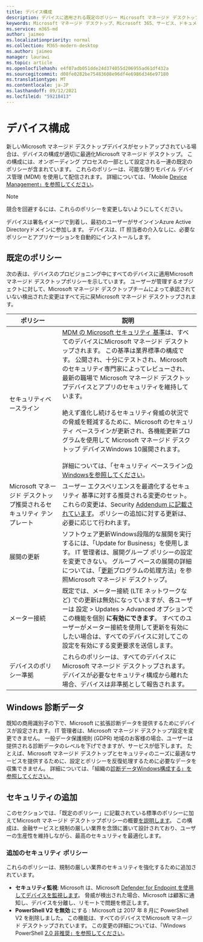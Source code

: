 ```yaml
---
title: デバイス構成
description: デバイスに適用される既定のポリシー Microsoft マネージド デスクトップします。
keywords: Microsoft マネージド デスクトップ、Microsoft 365、サービス、ドキュメント
ms.service: m365-md
author: jaimeo
ms.localizationpriority: normal
ms.collection: M365-modern-desktop
ms.author: jaimeo
manager: laurawi
ms.topic: article
ms.openlocfilehash: e4f07adb051dde24d374055d206955ad61df432a
ms.sourcegitcommit: d08fe0282be75483608e96df4e6986d346e97180
ms.translationtype: MT
ms.contentlocale: ja-JP
ms.lasthandoff: 09/12/2021
ms.locfileid: "59218413"
---
```

# <a name="device-configuration"></a>デバイス構成


<!--This topic is the target for a "Learn more" link in the Enterprise Agreement (aka.ms/dev-config); do not delete.-->

<!-- Device configuration and Security Addendum-->

新しいMicrosoft マネージド デスクトップデバイスがセットアップされている場合は、デバイスの構成が適切に最適化Microsoft マネージド デスクトップ。 この構成には、オンボーディング プロセスの一部として設定される一連の既定のポリシーが含まれています。 これらのポリシーは、可能な限りモバイル デバイス管理 (MDM) を使用して配信されます。 詳細については、「Mobile [Device Management」を参照してください](/windows/client-management/mdm/)。 

>[!NOTE]
>競合を回避するには、これらのポリシーを変更しないようにしてください。

デバイスは署名イメージで到着し、最初のユーザーがサインインAzure Active Directoryドメインに参加します。 デバイスは、IT 担当者の介入なしに、必要なポリシーとアプリケーションを自動的にインストールします。

## <a name="default-policies"></a>既定のポリシー

次の表は、デバイスのプロビジョニング中にすべてのデバイスに適用Microsoft マネージド デスクトップポリシーを示しています。 ユーザーが管理するオブジェクトに対して、Microsoft マネージド デスクトップチームによって承認されていない検出された変更はすべて元に戻Microsoft マネージド デスクトップされます。

ポリシー | 説明
--- | ---
セキュリティベースライン | [MDM の Microsoft セキュリティ 基準](/windows/device-security/windows-security-baselines)は、すべてのデバイスにMicrosoft マネージド デスクトップされます。 この基準は業界標準の構成です。 公開され、十分にテストされ、Microsoft のセキュリティ専門家によってレビューされ、最新の職場で Microsoft マネージド デスクトップデバイスとアプリのセキュリティを維持しています。 <br><br>絶えず進化し続けるセキュリティ脅威の状況での脅威を軽減するために、Microsoft のセキュリティ ベースラインが更新され、各機能更新プログラムを使用して Microsoft マネージド デスクトップ デバイスWindows 10展開されます。<br><br>詳細については、「セキュリティ ベースライン[のWindowsを参照してください](/windows/security/threat-protection/windows-security-baselines)。
Microsoft マネージド デスクトップ推奨されるセキュリティ テンプレート | ユーザー エクスペリエンスを最適化するセキュリティ 基準に対する推奨される変更のセット。  これらの変更は、Security [Addendum に記載されています](#security-addendum)。 ポリシーの追加に対する更新は、必要に応じて行われます。  
展開の更新 | ソフトウェア更新Windows段階的な展開を実行するには、「Update for Business」を使用します。 IT 管理者は、展開グループ ポリシーの設定を変更できない。 グループ ベースの展開の詳細については、「[更新](updates.md)プログラムの処理方法」を参照Microsoft マネージド デスクトップ。
メーター接続 | 既定では、メーター接続 (LTE ネットワークなど) での更新は無効になっていますが、各ユーザーは 設定 > Updates > Advanced オプションでこの機能を個別 **に有効にできます**。 すべてのユーザーがメーター接続を使用して更新を有効にしたい場合は[](../working-with-managed-desktop/admin-support.md)、すべてのデバイスに対してこの設定を有効にする変更要求を送信します。
| デバイスのポリシー準拠 | これらのポリシーは、すべてのデバイスにMicrosoft マネージド デスクトップされます。 デバイスが必要なセキュリティ構成から離れた場合、デバイスは非準拠として報告されます。

## <a name="windows-diagnostic-data"></a>Windows 診断データ

 既知の商用識別子の下で、Microsoft に拡張診断データを提供するためにデバイスが設定されます。 IT 管理者は、Microsoft マネージド デスクトップ設定を変更できません。 一般データ保護規則 (GDPR) 地域のお客様の場合、ユーザーは提供される診断データのレベルを下げできますが、サービスが低下します。 たとえば、Microsoft マネージド デスクトップとセキュリティのニーズに最適なサービスを提供するために、設定とポリシーを反復処理するために必要なデータを収集できません。 詳細については、「組織の[診断データWindows構成する」を参照してください。](/windows/privacy/configure-windows-diagnostic-data-in-your-organization#enhanced-level)

## <a name="security-addendum"></a>セキュリティの追加

 このセクションでは、「既定のポリシー」に記載されている標準のポリシーに加えてMicrosoft マネージド デスクトップポリシーの概要[を説明します](#default-policies)。 この構成は、金融サービスと規制の厳しい業界を念頭に置いて設計されており、ユーザーの生産性を維持しながら、最高のセキュリティを最適化します。

 ### <a name="additional-security-policies"></a>追加のセキュリティ ポリシー

 これらのポリシーは、規制の厳しい業界のセキュリティを強化するために追加されています。 
 - **セキュリティ監視**: Microsoft は、Microsoft [Defender for Endpoint を使用してデバイスを監視します](/windows/security/threat-protection/windows-defender-atp/windows-defender-advanced-threat-protection)。 脅威が検出された場合、Microsoft は顧客に通知し、デバイスを分離し、リモートで問題を修正します。 
 - **PowerShell V2 を無効** にする : Microsoft は 2017 年 8 月に PowerShell V2 を削除しました。 この機能は、すべてのデバイスでMicrosoft マネージド デスクトップされています。 この変更の詳細については、「Windows PowerShell [2.0 非推奨」を参照してください](https://devblogs.microsoft.com/powershell/windows-powershell-2-0-deprecation/)。